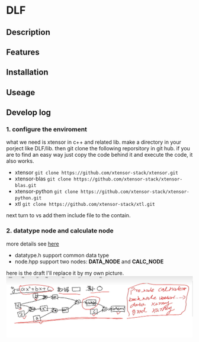 # DLF

## Description

## Features

## Installation

## Useage

## Develop log

### 1. configure the enviroment

what we need is xtensor in c++ and related lib.
make a directory in your porject like DLF/lib. then git clone the following reporsitory in git hub.
if you are to find an easy way just copy the code behind it and execute the code, it also works.

- xtensor `git clone https://github.com/xtensor-stack/xtensor.git`
- xtensor-blas `git clone https://github.com/xtensor-stack/xtensor-blas.git`
- xtensor-python `git clone https://github.com/xtensor-stack/xtensor-python.git`
- xtl `git clone https://github.com/xtensor-stack/xtl.git`

next turn to vs add them include file to the contain.

### 2. datatype node and calculate node

more details see [here](https://www.cnblogs.com/devilmaycry812839668/p/16900550.html)

* datatype.h support common data type
* node.hpp support two nodes: __DATA_NODE__ and __CALC_NODE__

here is the draft I'll replace it by my own picture.
![alt text](<Screenshot 2024-08-04 215047.png>)


